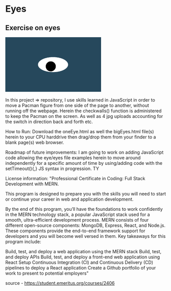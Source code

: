 # Eyes
## Exercise on eyes
<img src= "oneeye.png" width='300'/>


In this project => repository, I use skills learned in JavaScript in order to move a Pacman figure from one side of the page to another, without running off the webpage. Herein the checkwalls() function is administered to keep the Pacman on the screen. As well as 4 jpg uploads accounting for the switch in direction back and forth etc.

How to Run: Download the oneEye.html as well the bigEyes.html file(s) herein to your CPU harddrive then drag/drop them from your finder to a blank page(s) web browser.

Roadmap of future improvements: I am going to work on adding JavaScript code allowing the eye/eyes file examples herein to move around independently for a specific amount of time by using/adding code with the setTimeout(){,} JS syntax in progression. TY

License information: "Professional Certificate in Coding: Full Stack Development with MERN.

This program is designed to prepare you with the skills you will need to start or continue your career in web and application development.

By the end of this program, you’ll have the foundations to work confidently in the MERN technology stack, a popular JavaScript stack used for a smooth, ultra-efficient development process. MERN consists of four different open-source components: MongoDB, Express, React, and Node.js. These components provide the end-to-end framework support for developers and you will become well versed in them. Key takeaways for this program include:

Build, test, and deploy a web application using the MERN stack Build, test, and deploy APIs Build, test, and deploy a front-end web application using React Setup Continuous Integration (CI) and Continuous Delivery (CD) pipelines to deploy a React application Create a Github portfolio of your work to present to potential employers"

source - https://student.emeritus.org/courses/2406
